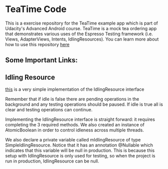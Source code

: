 # TeaTime Code

This is a exercise repository for the TeaTime example app which is part of Udacity's Advanced Android course. TeaTime is a mock tea ordering app that demonstrates various uses of the Espresso Testing framework (i.e. Views, AdapterViews, Intents, IdlingResources). You can learn more about how to use this repository [here](https://classroom.udacity.com/courses/ud857/lessons/8b2a9d63-0ff5-48ff-90d3-a9855b701dae/concepts/41b82e3c-2797-46e5-8a66-684098ca8cbb)

## Some Important Links:

## Idling Resource

[this](https://github.com/udacity/AdvancedAndroid_TeaTime/blob/TESP.03-Solution-AddOrderSummaryActivityTest/app/src/androidTest/java/com/example/android/teatime/OrderSummaryActivityTest.java) is a very simple implementation of the IdlingResource interface

Remember that if idle is false there are pending operations in the background and any testing operations should be paused. If idle is true all is clear and testing operations can continue.

Implementing the IdlingResource interface is straight forward: it requires completing the 3 required methods. We also created an instance of AtomicBoolean in order to control idleness across multiple threads.

We also declare a private variable called mIdlingResource of type SimpleIdlingResource. Notice that it has an annotation @Nullable which indicates that this variable will be null in production. This is because this setup with IdlingResource is only used for testing, so when the project is run in production, IdlingResource can be null.
